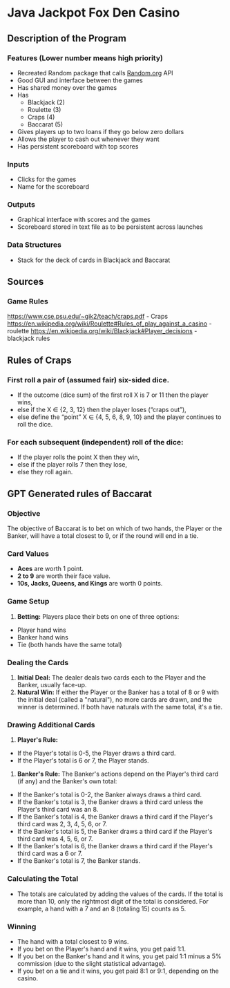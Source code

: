 # Java Jackpot Fox Den Casino
## Description of the Program
### Features (Lower number means high priority)
* Recreated Random package that calls [Random.org](https://www.random.org) API
* Good GUI and interface between the games 
* Has shared money over the games
* Has
  * Blackjack (2)
  * Roulette (3)
  * Craps (4)
  * Baccarat (5)
* Gives players up to two loans if they go below zero dollars 
* Allows the player to cash out whenever they want
* Has persistent scoreboard with top scores
### Inputs
* Clicks for the games
* Name for the scoreboard
### Outputs
* Graphical interface with scores and the games
* Scoreboard stored in text file as to be persistent across launches
### Data Structures
* Stack for the deck of cards in Blackjack and Baccarat

## Sources
### Game Rules
https://www.cse.psu.edu/~gik2/teach/craps.pdf - Craps
https://en.wikipedia.org/wiki/Roulette#Rules_of_play_against_a_casino - roulette
https://en.wikipedia.org/wiki/Blackjack#Player_decisions - blackjack rules

## Rules of Craps
### First roll a pair of (assumed fair) six-sided dice.
* If the outcome (dice sum) of the first roll X is 7 or 11 then the
player wins,
* else if the X ∈ {2, 3, 12} then the player loses (“craps out”),
* else define the “point” X ∈ {4, 5, 6, 8, 9, 10} and the player
continues to roll the dice.
### For each subsequent (independent) roll of the dice:
* If the player rolls the point X then they win,
* else if the player rolls 7 then they lose,
* else they roll again.


## GPT Generated rules of Baccarat
### Objective
The objective of Baccarat is to bet on which of two hands, the Player or the Banker, will have a total closest to 9, or if the round will end in a tie.

### Card Values
- **Aces** are worth 1 point.
- **2 to 9** are worth their face value.
- **10s, Jacks, Queens, and Kings** are worth 0 points.

### Game Setup
1. **Betting:** Players place their bets on one of three options:
  - Player hand wins
  - Banker hand wins
  - Tie (both hands have the same total)

### Dealing the Cards
1. **Initial Deal:** The dealer deals two cards each to the Player and the Banker, usually face-up.
2. **Natural Win:** If either the Player or the Banker has a total of 8 or 9 with the initial deal (called a "natural"), no more cards are drawn, and the winner is determined. If both have naturals with the same total, it's a tie.

### Drawing Additional Cards
1. **Player's Rule:**
  - If the Player's total is 0-5, the Player draws a third card.
  - If the Player's total is 6 or 7, the Player stands.

1. **Banker's Rule:** The Banker's actions depend on the Player's third card (if any) and the Banker's own total:
  - If the Banker's total is 0-2, the Banker always draws a third card.
  - If the Banker's total is 3, the Banker draws a third card unless the Player's third card was an 8.
  - If the Banker's total is 4, the Banker draws a third card if the Player's third card was 2, 3, 4, 5, 6, or 7.
  - If the Banker's total is 5, the Banker draws a third card if the Player's third card was 4, 5, 6, or 7.
  - If the Banker's total is 6, the Banker draws a third card if the Player's third card was a 6 or 7.
  - If the Banker's total is 7, the Banker stands.

### Calculating the Total
- The totals are calculated by adding the values of the cards. If the total is more than 10, only the rightmost digit of the total is considered. For example, a hand with a 7 and an 8 (totaling 15) counts as 5.

### Winning
- The hand with a total closest to 9 wins.
- If you bet on the Player's hand and it wins, you get paid 1:1.
- If you bet on the Banker's hand and it wins, you get paid 1:1 minus a 5% commission (due to the slight statistical advantage).
- If you bet on a tie and it wins, you get paid 8:1 or 9:1, depending on the casino.
